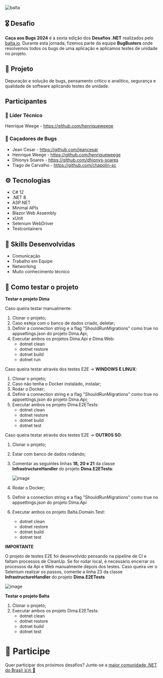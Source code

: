 ![balta](https://baltaio.blob.core.windows.net/static/images/dark/balta-logo.svg)

## 🎖️ Desafio
**Caça aos Bugs 2024** é a sexta edição dos **Desafios .NET** realizados pelo [balta.io](https://balta.io). Durante esta jornada, fizemos parte da equipe __BugBusters__ onde resolvemos todos os bugs de uma aplicação e aplicamos testes de unidade no projeto.

## 📱 Projeto
Depuração e solução de bugs, pensamento crítico e analítico, segurança e qualidade de software aplicando testes de unidade.

## Participantes
### 🚀 Líder Técnico
Henrique Weege - https://github.com/henriqueweege

### 👻 Caçadores de Bugs
* Jean Cesar - https://github.com/jeancesar
* Henrique Weege - https://github.com/henriqueweege
* Dhionys Soares - https://github.com/dhionys-soares
* Tiago de Carvalho - https://github.com/chapolin-sc

## ⚙️ Tecnologias
* C# 12
* .NET 8
* ASP.NET
* Minimal APIs
* Blazor Web Assembly
* xUnit
* Selenium WebDriver
* Testcontainers

## 🥋 Skills Desenvolvidas
* Comunicação
* Trabalho em Equipe
* Networking
* Muito conhecimento técnico

## 🧪 Como testar o projeto

**Testar o projeto Dima**

Caso queira testar manualmente:
1. Clonar o projeto;
2. Caso esteja com o banco de dados criado, deletar;
3. Definir a connection string e a flag "ShouldRunMigrations" como true no appsettings.json do projeto Dima.Api;
5. Executar ambos os projetos Dima.Api e Dima.Web:
   - dotnet clean
   - dotnet restore
   - dotnet build
   - dotnet run

Caso queira testar através dos testes E2E -> **WINDOWS E LINUX**:
1. Clonar o projeto;
2. Caso não tenha o Docker instalado, instalar;
3. Rodar o Docker;
4. Definir a connection string e a flag "ShouldRunMigrations" como true no appsettings.json do projeto Dima.Api;
5. Executar ambos os projeto Dima.E2ETests:
   - dotnet clean
   - dotnet restore
   - dotnet build
   - dotnet test

Caso queira testar através dos testes E2E -> **OUTROS SO**:
1. Clonar o projeto;
2. Estar com banco de dados rodando;
3. Comentar as seguintes linhas **18, 20 e 21** da classe **InfrastructureHandler** do projeto **Dima.E2ETests**:
   
   ![image](https://github.com/user-attachments/assets/f2270702-4143-48af-9eb9-06f41fc1fc54)

4. Rodar o Docker;
5. Definir a connection string e a flag "ShouldRunMigrations" como true no appsettings.json do projeto Dima.Api
6. Executar ambos os projeto Balta.Domain.Test:
   - dotnet clean
   - dotnet restore
   - dotnet build
   - dotnet test


**IMPORTANTE**


O projeto de testes E2E foi desenvolvido pensando na pipeline de CI e faltam processos de CleanUp. Se for rodar local, é necessário encerrar os processos da Api e Web manualmente depois dos testes.
Caso queira ver o Selenium realizar os passos, comente a linha 23 da classe **InfrastructureHandler** do projeto **Dima.E2ETests**

![image](https://github.com/user-attachments/assets/6d559e19-5660-4fed-a37b-449a43500666)


**Testar o projeto Balta**

1. Clonar o projeto;
2. Executar ambos os projeto Dima.E2ETests:
   - dotnet clean
   - dotnet restore
   - dotnet build
   - dotnet test
# 💜 Participe
Quer participar dos próximos desafios? Junte-se a [maior comunidade .NET do Brasil 🇧🇷 💜](https://balta.io/discord)
